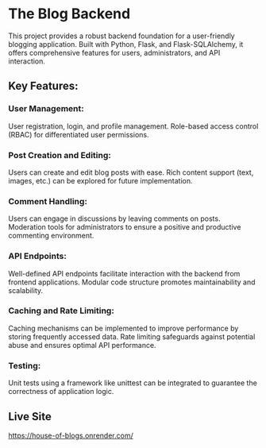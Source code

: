 # The Blog Backend

This project provides a robust backend foundation for a user-friendly blogging application. Built with Python, Flask, and Flask-SQLAlchemy, it offers comprehensive features for users, administrators, and API interaction.

## Key Features:

### User Management:
User registration, login, and profile management.
Role-based access control (RBAC) for differentiated user permissions.

### Post Creation and Editing:
Users can create and edit blog posts with ease.
Rich content support (text, images, etc.) can be explored for future implementation.

### Comment Handling:
Users can engage in discussions by leaving comments on posts.
Moderation tools for administrators to ensure a positive and productive commenting environment.

### API Endpoints:
Well-defined API endpoints facilitate interaction with the backend from frontend applications.
Modular code structure promotes maintainability and scalability.

### Caching and Rate Limiting:
Caching mechanisms can be implemented to improve performance by storing frequently accessed data.
Rate limiting safeguards against potential abuse and ensures optimal API performance.

### Testing:
Unit tests using a framework like unittest can be integrated to guarantee the correctness of application logic.

## Live Site
https://house-of-blogs.onrender.com/